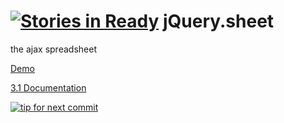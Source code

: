 [![Stories in Ready](https://badge.waffle.io/spreadsheets/jquery.sheet.png?label=ready&title=Ready)](https://waffle.io/spreadsheets/jquery.sheet)
jQuery.sheet
============

the ajax spreadsheet

[Demo](http://visop-dev.com/jQuery.sheet/jquery.sheet.html)

[3.1 Documentation](http://visop-dev.com/doc/js3/index.html)

[![tip for next commit](http://prime4commit.com/projects/174.svg)](http://prime4commit.com/projects/174)
